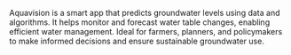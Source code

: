 Aquavision is a smart app that predicts groundwater levels using data and algorithms. It helps monitor and forecast water table changes, enabling efficient water management. Ideal for farmers, planners, and policymakers to make informed decisions and ensure sustainable groundwater use.
